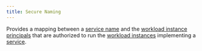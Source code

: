 ```yaml
---
title: Secure Naming
---
```

Provides a mapping between a [service name](#service-name) and the [workload instance principals](#workload-instance-principal) that are authorized to
run the [workload instances](#workload-instance) implementing a [service](#service).
